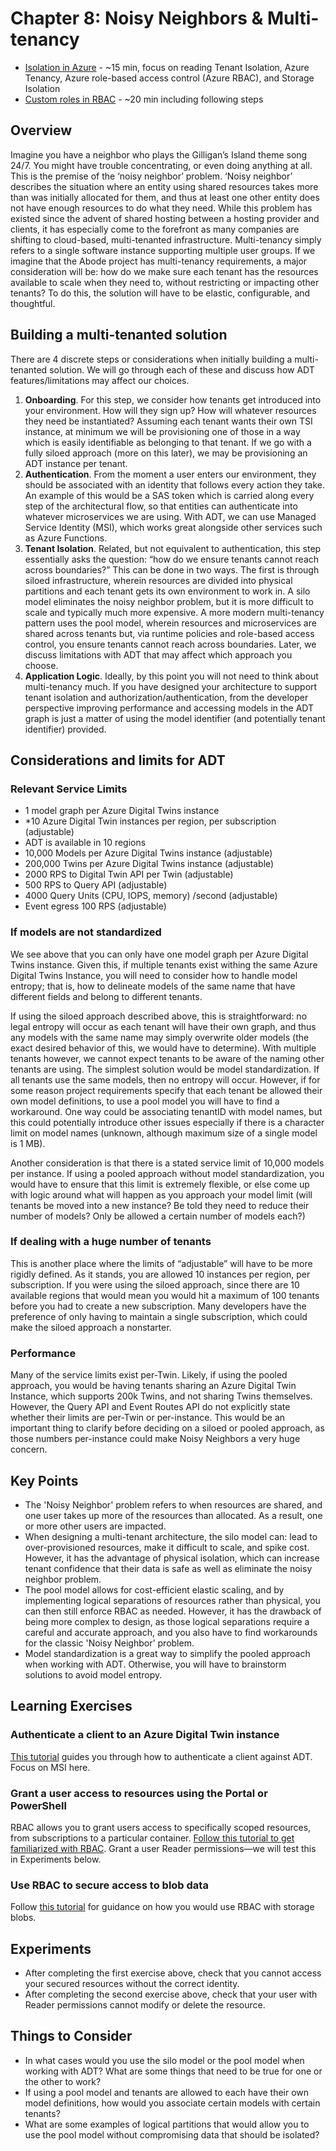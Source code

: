 # Chapter 8: Noisy Neighbors & Multi-tenancy

- [Isolation in Azure](https://docs.microsoft.com/en-us/azure/security/fundamentals/isolation-choices) - ~15 min, focus on reading Tenant Isolation, Azure Tenancy, Azure role-based access control (Azure RBAC), and Storage Isolation
- [Custom roles in RBAC](https://docs.microsoft.com/en-us/azure/role-based-access-control/custom-roles) - ~20 min including following steps

## Overview

Imagine you have a neighbor who plays the Gilligan’s Island theme song 24/7. You might have trouble concentrating, or even doing anything at all. This is the premise of the ‘noisy neighbor’ problem. ‘Noisy neighbor’ describes the situation where an entity using shared resources takes more than was initially allocated for them, and thus at least one other entity does not have enough resources to do what they need.
While this problem has existed since the advent of shared hosting between a hosting provider and clients, it has especially come to the forefront as many companies are shifting to cloud-based, multi-tenanted infrastructure. Multi-tenancy simply refers to a single software instance supporting multiple user groups.
If we imagine that the Abode project has multi-tenancy requirements, a major consideration will be: how do we make sure each tenant has the resources available to scale when they need to, without restricting or impacting other tenants? To do this, the solution will have to be elastic, configurable, and thoughtful.

## Building a multi-tenanted solution

There are 4 discrete steps or considerations when initially building a multi-tenanted solution. We will go through each of these and discuss how ADT features/limitations may affect our choices.

1. **Onboarding**. For this step, we consider how tenants get introduced into your environment. How will they sign up? How will whatever resources they need be instantiated? Assuming each tenant wants their own TSI instance, at minimum we will be provisioning one of those in a way which is easily identifiable as belonging to that tenant. If we go with a fully siloed approach (more on this later), we may be provisioning an ADT instance per tenant.
1. **Authentication**. From the moment a user enters our environment, they should be associated with an identity that follows every action they take. An example of this would be a SAS token which is carried along every step of the architectural flow, so that entities can authenticate into whatever microservices we are using. With ADT, we can use Managed Service Identity (MSI), which works great alongside other services such as Azure Functions.
1. **Tenant Isolation**. Related, but not equivalent to authentication, this step essentially asks the question: “how do we ensure tenants cannot reach across boundaries?” This can be done in two ways. The first is through siloed infrastructure, wherein resources are divided into physical partitions and each tenant gets its own environment to work in. A silo model eliminates the noisy neighbor problem, but it is more difficult to scale and typically much more expensive. A more modern multi-tenancy pattern uses the pool model, wherein resources and microservices are shared across tenants but, via runtime policies and role-based access control, you ensure tenants cannot reach across boundaries. Later, we discuss limitations with ADT that may affect which approach you choose.
1. **Application Logic**. Ideally, by this point you will not need to think about multi-tenancy much. If you have designed your architecture to support tenant isolation and authorization/authentication, from the developer perspective improving performance and accessing models in the ADT graph is just a matter of using the model identifier (and potentially tenant identifier) provided.

## Considerations and limits for ADT

### **Relevant Service Limits**

- 1 model graph per Azure Digital Twins instance
- *10 Azure Digital Twin instances per region, per subscription (adjustable)
- ADT is available in 10 regions
- 10,000 Models per Azure Digital Twins instance (adjustable)
- 200,000 Twins per Azure Digital Twins instance (adjustable)
- 2000 RPS to Digital Twin API per Twin (adjustable)
- 500 RPS to Query API (adjustable)
- 4000 Query Units (CPU, IOPS, memory) /second (adjustable)
- Event egress 100 RPS (adjustable)

### **If models are not standardized**

We see above that you can only have one model graph per Azure Digital Twins instance. Given this, if multiple tenants exist withing the same Azure Digital Twins Instance, you will need to consider how to handle model entropy; that is, how to delineate models of the same name that have different fields and belong to different tenants.

If using the siloed approach described above, this is straightforward: no legal entropy will occur as each tenant will have their own graph, and thus any models with the same name may simply overwrite older models (the exact desired behavior of this, we would have to determine). 
With multiple tenants however, we cannot expect tenants to be aware of the naming other tenants are using. The simplest solution would be model standardization. If all tenants use the same models, then no entropy will occur. However, if for some reason project requirements specify that each tenant be allowed their own model definitions, to use a pool model you will have to find a workaround. One way could be associating tenantID with model names, but this could potentially introduce other issues especially if there is a character limit on model names (unknown, although maximum size of a single model is 1 MB). 

Another consideration is that there is a stated service limit of 10,000 models per instance. If using a pooled approach without model standardization, you would have to ensure that this limit is extremely flexible, or else come up with logic around what will happen as you approach your model limit (will tenants be moved into a new instance? Be told they need to reduce their number of models? Only be allowed a certain number of models each?)

### **If dealing with a huge number of tenants**

This is another place where the limits of “adjustable” will have to be more rigidly defined. As it stands, you are allowed 10 instances per region, per subscription. If you were using the siloed approach, since there are 10 available regions that would mean you would hit a maximum of 100 tenants before you had to create a new subscription. Many developers have the preference of only having to maintain a single subscription, which could make the siloed approach a nonstarter.

### **Performance**

Many of the service limits exist per-Twin. Likely, if using the pooled approach, you would be having tenants sharing an Azure Digital Twin Instance, which supports 200k Twins, and not sharing Twins themselves. However, the Query API and Event Routes API do not explicitly state whether their limits are per-Twin or per-instance. This would be an important thing to clarify before deciding on a siloed or pooled approach, as those numbers per-instance could make Noisy Neighbors a very huge concern.

## Key Points

- The 'Noisy Neighbor' problem refers to when resources are shared, and one user takes up more of the resources than allocated. As a result, one or more other users are impacted.
- When designing a multi-tenant architecture, the silo model can: lead to over-provisioned resources, make it difficult to scale, and spike cost. However, it has the advantage of physical isolation, which can increase tenant confidence that their data is safe as well as eliminate the noisy neighbor problem.
- The pool model allows for cost-efficient elastic scaling, and by implementing logical separations of resources rather than physical, you can then still enforce RBAC as needed. However, it has the drawback of being more complex to design, as those logical separations require a careful and accurate approach, and you also have to find workarounds for the classic 'Noisy Neighbor' problem.
- Model standardization is a great way to simplify the pooled approach when working with ADT. Otherwise, you will have to brainstorm solutions to avoid model entropy.

## Learning Exercises

### Authenticate a client to an Azure Digital Twin instance

[This tutorial]( https://docs.microsoft.com/en-us/azure/digital-twins/how-to-authenticate-client) guides you through how to authenticate a client against ADT. Focus on MSI here.

### Grant a user access to resources using the Portal or PowerShell

RBAC allows you to grant users access to specifically scoped resources, from subscriptions to a particular container. [Follow this tutorial to get familiarized with RBAC](https://docs.microsoft.com/en-us/azure/role-based-access-control/tutorial-role-assignments-user-powershell). Grant a user Reader permissions—we will test this in Experiments below.

### Use RBAC to secure access to blob data

Follow [this tutorial](https://docs.microsoft.com/en-us/azure/storage/common/storage-auth-aad-rbac-portal) for guidance on how you would use RBAC with storage blobs.

## Experiments

- After completing the first exercise above, check that you cannot access your secured resources without the correct identity.
- After completing the second exercise above, check that your user with Reader permissions cannot modify or delete the resource.

## Things to Consider

- In what cases would you use the silo model or the pool model when working with ADT? What are some things that need to be true for one or the other to work?
- If using a pool model and tenants are allowed to each have their own model definitions, how would you associate certain models with certain tenants?
- What are some examples of logical partitions that would allow you to use the pool model without compromising data that should be isolated?